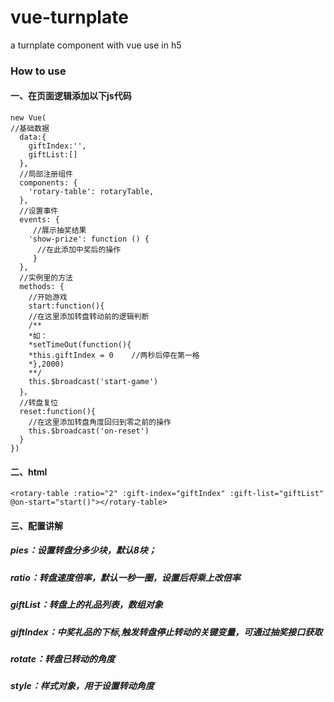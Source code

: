 # vue-turnplate
a turnplate component with vue use in h5

### How to use

#### 一、在页面逻辑添加以下js代码
```
new Vue( 
//基础数据
  data:{
    giftIndex:'',
    giftList:[]
  },
  //局部注册组件
  components: {
    'rotary-table': rotaryTable,
  },
  //设置事件
  events: {
     //展示抽奖结果
    'show-prize': function () {
      //在此添加中奖后的操作
     }
  },
  //实例里的方法
  methods: {
    //开始游戏
    start:function(){
    //在这里添加转盘转动前的逻辑判断
    /**
    *如：
    *setTimeOut(function(){
    *this.giftIndex = 0    //两秒后停在第一格
    *},2000)
    **/
    this.$broadcast('start-game')
  }，
  //转盘复位
  reset:function(){
    //在这里添加转盘角度回归到零之前的操作
    this.$broadcast('on-reset')
  }
})
```        

#### 二、html
```
<rotary-table :ratio="2" :gift-index="giftIndex" :gift-list="giftList" @on-start="start()"></rotary-table>
```


#### 三、配置讲解
##### pies：设置转盘分多少块，默认8块；
##### ratio：转盘速度倍率，默认一秒一圈，设置后将乘上改倍率
##### giftList：转盘上的礼品列表，数组对象
##### giftIndex：中奖礼品的下标,触发转盘停止转动的关键变量，可通过抽奖接口获取
##### rotate：转盘已转动的角度
##### style：样式对象，用于设置转动角度
